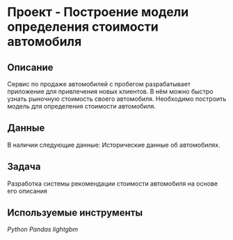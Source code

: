 # Проект - Построение модели определения стоимости автомобиля

## Описание

Сервис по продаже автомобилей с пробегом  разрабатывает приложение для привлечения новых клиентов. В нём можно быстро узнать рыночную стоимость своего автомобиля. Необходимо построить модель для определения стоимости автомобиля.


## Данные

В наличии следующие данные:
Исторические данные об автомобилях.


## Задача

Разработка системы рекомендации стоимости автомобиля на основе его описания

## Используемые инструменты
*Python Pandas lightgbm*
